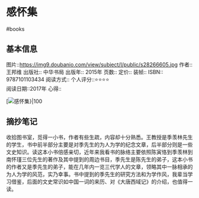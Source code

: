 # 感怀集
#books 
## 基本信息

图片::https://img9.doubanio.com/view/subject/l/public/s28266605.jpg
作者:: 王邦维
出版社:: 中华书局
出版年:: 2015年
页数:: 
定价:: 
装帧:: 
ISBN:: 9787101103434
阅读方式::
个人评分::⭐⭐⭐⭐  
阅读日期::2017年
心得::

 [![感怀集}|100](https://img9.doubanio.com/view/subject/l/public/s28266605.jpg)

## 摘抄笔记

收拾图书室，觅得一小书，作者有些生疏，内容却十分熟悉。王教授是季羡林先生的学生，书中前半部分主要是对季先生的为人为学的纪念文章，后半部分则是一些文史知识。读这本小书倍感亲切，近年来我看书的脉络主要依照陈寅恪到季羡林到南怀瑾三位先生的著作及其中提到的周边书目，季先生是陈先生的弟子，这本小书的作者又是季先生的弟子，能在几年内一览三代学人的文章，领略其中一脉相承的为人为学的风范，实乃幸事。书中提到的季先生的研究方法和为学作风，我辈当学习借鉴，后面的文史常识如中国一词的来历、对《大唐西域记》的介绍，也值得一读。